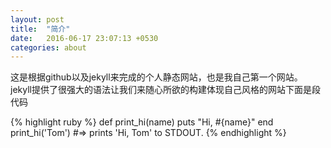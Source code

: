 ```yaml
---
layout: post
title:  "简介"
date:   2016-06-17 23:07:13 +0530
categories: about
---
```

这是根据github以及jekyll来完成的个人静态网站，也是我自己第一个网站。
jekyll提供了很强大的语法让我们来随心所欲的构建体现自己风格的网站下面是段代码

{% highlight ruby %}
def print_hi(name)
  puts "Hi, #{name}"
end
print_hi('Tom')
#=> prints 'Hi, Tom' to STDOUT.
{% endhighlight %}


[jekyll-docs]: http://jekyllrb.com/docs/home
[jekyll-gh]:   https://github.com/jekyll/jekyll
[jekyll-talk]: https://talk.jekyllrb.com/
